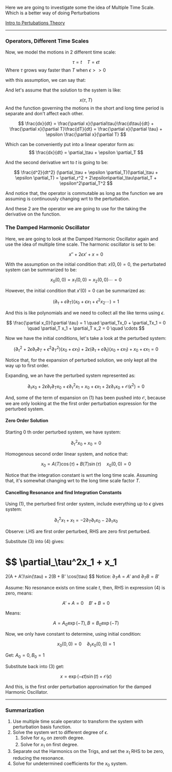 Here we are going to investigate some the idea of Multiple Time Scale. Which is a better way of doing Perturbations 

[Intro to Pertubations Theory](Intro%20to%20Pertubations%20Theory.md)

---

### Operators, Different Time Scales 

Now, we model the motions in 2 different time scale: 

$$
\tau = t \quad T = \epsilon t
$$
Where $\tau$ grows way faster than $T$ when $\epsilon >> 0$

with this assumption, we can say that: 

And let's assume that the solution to the system is like: 

$$
x(\tau, T)
$$
And the function governing the motions in the short and long time period is separate and don't affect each other. 

$$
\frac{dx}{dt} = \frac{\partial x}{\partial\tau}\frac{d\tau}{dt}  + \frac{\partial x}{\partial T}\frac{dT}{dt} = \frac{\partial x}{\partial \tau} + \epsilon \frac{\partial x}{\partial T}
$$

Which can be conveniently put into a linear operator form as: 
$$
\frac{dx}{dt} = \partial_\tau + \epsilon \partial_T
$$

And the second derivative wrt to $t$ is going to be: 

$$
\frac{d^2}{dt^2}
(\partial_\tau + \epsilon \partial_T)(\partial_\tau + \epsilon \partial_T) = 
\partial_r^2 + 2\epsilon\partial_\tau\partial_T + \epsilon^2\partial_T^2
$$

And notice that, the operator is commutable as long as the function we are assuming is continuously changing wrt to the perturbation. 

And these 2 are the operator we are going to use for the taking the derivative on the function. 

### The Damped Harmonic Oscillator

Here, we are going to look at the Damped Harmonic Oscillator again and use the idea of multiple time scale. The harmonic oscillator is set to be: 

$$
x''  + 2\epsilon x' + x = 0
$$


With the assumption on the initial condition that: $x(0, 0) = 0$, the perturbated system can be summarized to be: 

$$
x_0(0, 0) = x_1(0, 0) = x_2(0, 0) \cdots  = 0
$$

However, the initial condition that $x'(0) = 0$ can be summarized as: 

$$
(\partial_\tau + \epsilon \partial_T)(x_0 + \epsilon x_1 + \epsilon^2 x_2 \cdots ) = 1
$$

And this is like polynomials and we need to collect all the like terms using $\epsilon$. 

$$
\frac{\partial x_0}{\partial \tau} = 1 \quad \partial_Tx_0 + \partial_Tx_1 = 0 \quad \partial_T x_1 + \partial_T x_2 = 0 \quad \cdots
$$

Now we have the initial conditions, let's take a look at the perturbed system: 

$$
(\partial_\tau^2 + 2\epsilon\partial_\tau\partial_T + \epsilon^2\partial_T^2)(x_0 + \epsilon x_1)  + 2\epsilon (\partial_\tau + \epsilon \partial_t)(x_0 + \epsilon x_1) + x_0 + \epsilon x_1 = 0 
\tag{1}
$$

Notice that, for the expansion of perturbed solution, we only kept all the way up to first order. 

Expanding, we an have the perturbed system represented as: 

$$
\partial_\tau x_0 + 2\epsilon \partial_\tau\partial_Tx_0 + \epsilon \partial_\tau^2x_1 + x_0 + \epsilon x_1 + 2\epsilon \partial_\tau x_0 + \mathcal{O}(\epsilon^2) = 0 \tag{2}
$$

And, some of the term of expansion on (1) has been pushed into $\mathcal{O}$, because we are only looking at the the first order perturbation expression for the perturbed system. 

#### Zero Order Solution

Starting 0 th order perturbed system, we have system: 

$$
\partial_\tau^2 x_0 + x_0 = 0
$$

Homogenous second order linear system, and notice that: 

$$
x_0 = A(T)\cos(\tau) + B(T)\sin(\tau) \quad x_0(0, 0) = 0 
\tag{3}
$$

Notice that the integration constant is wrt the long time scale. Assuming that, it's somewhat changing wrt to the long time scale factor $T$. 

#### Cancelling Resonance and find Integration Constants

Using (1), the perturbed first order system, include everything up to $\epsilon$ gives system: 

$$
\partial_\tau^2x_1 + x_1 = -2\partial_T\partial_\tau x_0 - 2 \partial_\tau x_0 \tag{4}
$$

Observe: LHS are first order perturbed, RHS are zero first perturbed. 

Substitute (3) into (4) gives: 

$$
\partial_\tau^2x_1 + x_1 
= 
2(A + A')\sin(\tau) + 2(B + B' \cos(\tau)
$$
Notice: $\partial_T A = A'$ and $\partial_T B = B'$

Assume: No resonance exists on time scale $t$, then, RHS in expression (4) is zero, means: 

$$
A' + A = 0 \quad B' + B = 0
$$

Means: 

$$
A = A_0 \exp(-T), B = B_0\exp(-T)
$$

Now, we only have constant to determine, using initial condition: 

$$
x_0(0, 0) = 0 \quad \partial_\tau x_0(0, 0) = 1
$$

Get: $A_0 = 0, B_0 = 1$

Substitute back into (3) get: 

$$
x = \exp(-\epsilon t)\sin(t) + \mathcal{O}(\epsilon)
$$

And this, is the first order perturbation approximation for the damped Harmonic Oscillator. 


---
### Summarization

1. Use multiple time scale operator to transform the system with perturbation basis function. 
2. Solve the system wrt to different degree of $\epsilon$.
	1. Solve for $x_0$ on zeroth degree. 
	2. Solve for $x_1$ on first degree. 
3. Separate out the Harmonics on the Trigs, and set the $x_1$ RHS to be zero, reducing the resonance. 
4. Solve for undetermined coefficients for the $x_0$ system. 